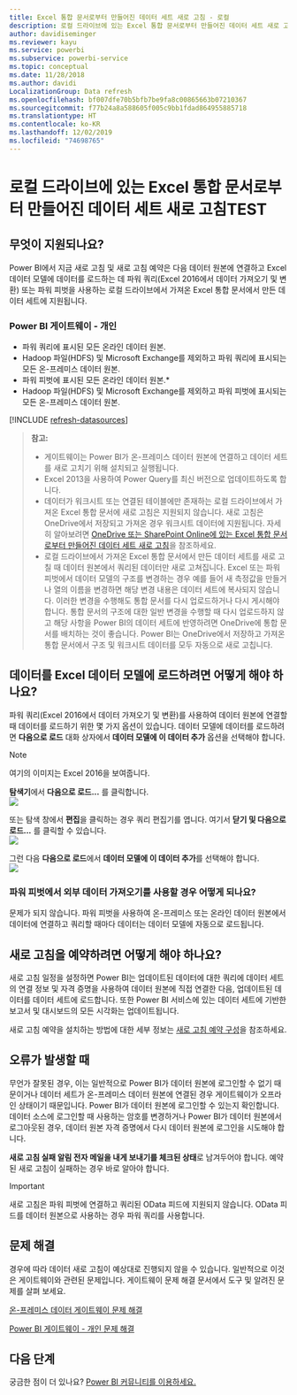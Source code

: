 ```yaml
---
title: Excel 통합 문서로부터 만들어진 데이터 세트 새로 고침 - 로컬
description: 로컬 드라이브에 있는 Excel 통합 문서로부터 만들어진 데이터 세트 새로 고침
author: davidiseminger
ms.reviewer: kayu
ms.service: powerbi
ms.subservice: powerbi-service
ms.topic: conceptual
ms.date: 11/28/2018
ms.author: davidi
LocalizationGroup: Data refresh
ms.openlocfilehash: bf007dfe70b5bfb7be9fa8c00865663b07210367
ms.sourcegitcommit: f77b24a8a588605f005c9bb1fdad864955885718
ms.translationtype: HT
ms.contentlocale: ko-KR
ms.lasthandoff: 12/02/2019
ms.locfileid: "74698765"
---
```

# <a name="refresh-a-dataset-created-from-an-excel-workbook-on-a-local-drive"></a>로컬 드라이브에 있는 Excel 통합 문서로부터 만들어진 데이터 세트 새로 고침TEST
## <a name="whats-supported"></a>무엇이 지원되나요?
Power BI에서 지금 새로 고침 및 새로 고침 예약은 다음 데이터 원본에 연결하고 Excel 데이터 모델에 데이터를 로드하는 데 파워 쿼리(Excel 2016에서 데이터 가져오기 및 변환) 또는 파워 피벗을 사용하는 로컬 드라이브에서 가져온 Excel 통합 문서에서 만든 데이터 세트에 지원됩니다.  

### <a name="power-bi-gateway---personal"></a>Power BI 게이트웨이 - 개인
* 파워 쿼리에 표시된 모든 온라인 데이터 원본.
* Hadoop 파일(HDFS) 및 Microsoft Exchange를 제외하고 파워 쿼리에 표시되는 모든 온-프레미스 데이터 원본.
* 파워 피벗에 표시된 모든 온라인 데이터 원본.\*
* Hadoop 파일(HDFS) 및 Microsoft Exchange를 제외하고 파워 피벗에 표시되는 모든 온-프레미스 데이터 원본.

<!-- Refresh Data sources-->
[!INCLUDE [refresh-datasources](./includes/refresh-datasources.md)]

> **참고:**  
> 
> * 게이트웨이는 Power BI가 온-프레미스 데이터 원본에 연결하고 데이터 세트를 새로 고치기 위해 설치되고 실행됩니다.
> * Excel 2013을 사용하여 Power Query를 최신 버전으로 업데이트하도록 합니다.
> * 데이터가 워크시트 또는 연결된 테이블에만 존재하는 로컬 드라이브에서 가져온 Excel 통합 문서에 새로 고침은 지원되지 않습니다. 새로 고침은 OneDrive에서 저장되고 가져온 경우 워크시트 데이터에 지원됩니다. 자세히 알아보려면 [OneDrive 또는 SharePoint Online에 있는 Excel 통합 문서로부터 만들어진 데이터 세트 새로 고침](refresh-excel-file-onedrive.md)을 참조하세요.
> * 로컬 드라이브에서 가져온 Excel 통합 문서에서 만든 데이터 세트를 새로 고칠 때 데이터 원본에서 쿼리된 데이터만 새로 고쳐집니다. Excel 또는 파워 피벗에서 데이터 모델의 구조를 변경하는 경우 예를 들어 새 측정값을 만들거나 열의 이름을 변경하면 해당 변경 내용은 데이터 세트에 복사되지 않습니다. 이러한 변경을 수행해도 통합 문서를 다시 업로드하거나 다시 게시해야 합니다. 통합 문서의 구조에 대한 일반 변경을 수행할 때 다시 업로드하지 않고 해당 사항을 Power BI의 데이터 세트에 반영하려면 OneDrive에 통합 문서를 배치하는 것이 좋습니다. Power BI는 OneDrive에서 저장하고 가져온 통합 문서에서 구조 및 워크시트 데이터를 모두 자동으로 새로 고칩니다.
> 
> 

## <a name="how-do-i-make-sure-data-is-loaded-to-the-excel-data-model"></a>데이터를 Excel 데이터 모델에 로드하려면 어떻게 해야 하나요?
파워 쿼리(Excel 2016에서 데이터 가져오기 및 변환)를 사용하여 데이터 원본에 연결할 때 데이터를 로드하기 위한 몇 가지 옵션이 있습니다. 데이터 모델에 데이터를 로드하려면 **다음으로 로드** 대화 상자에서 **데이터 모델에 이 데이터 추가** 옵션을 선택해야 합니다.

> [!NOTE]
> 여기의 이미지는 Excel 2016을 보여줍니다.
> 
> 

**탐색기**에서 **다음으로 로드...** 를 클릭합니다.  
    ![](media/refresh-excel-file-local-drive/refresh_loadtodm_1.png)

또는 탐색 창에서 **편집**을 클릭하는 경우 쿼리 편집기를 엽니다. 여기서 **닫기 및 다음으로 로드...** 를 클릭할 수 있습니다.  
    ![](media/refresh-excel-file-local-drive/refresh_loadtodm_2.png)

그런 다음 **다음으로 로드**에서 **데이터 모델에 이 데이터 추가**를 선택해야 합니다.  
    ![](media/refresh-excel-file-local-drive/refresh_loadtodm_3.png)

### <a name="what-if-i-use-get-external-data-in-power-pivot"></a>파워 피벗에서 외부 데이터 가져오기를 사용할 경우 어떻게 되나요?
문제가 되지 않습니다. 파워 피벗을 사용하여 온-프레미스 또는 온라인 데이터 원본에서 데이터에 연결하고 쿼리할 때마다 데이터는 데이터 모델에 자동으로 로드됩니다.

## <a name="how-do-i-schedule-refresh"></a>새로 고침을 예약하려면 어떻게 해야 하나요?
새로 고침 일정을 설정하면 Power BI는 업데이트된 데이터에 대한 쿼리에 데이터 세트의 연결 정보 및 자격 증명을 사용하여 데이터 원본에 직접 연결한 다음, 업데이트된 데이터를 데이터 세트에 로드합니다. 또한 Power BI 서비스에 있는 데이터 세트에 기반한 보고서 및 대시보드의 모든 시각화는 업데이트됩니다.

새로 고침 예약을 설치하는 방법에 대한 세부 정보는 [새로 고침 예약 구성](refresh-scheduled-refresh.md)을 참조하세요.

## <a name="when-things-go-wrong"></a>오류가 발생할 때
무언가 잘못된 경우, 이는 일반적으로 Power BI가 데이터 원본에 로그인할 수 없기 때문이거나 데이터 세트가 온-프레미스 데이터 원본에 연결된 경우 게이트웨이가 오프라인 상태이기 때문입니다. Power BI가 데이터 원본에 로그인할 수 있는지 확인합니다. 데이터 소스에 로그인할 때 사용하는 암호를 변경하거나 Power BI가 데이터 원본에서 로그아웃된 경우, 데이터 원본 자격 증명에서 다시 데이터 원본에 로그인을 시도해야 합니다.

**새로 고침 실패 알림 전자 메일을 내게 보내기를 체크된 상태**로 남겨두어야 합니다. 예약된 새로 고침이 실패하는 경우 바로 알아야 합니다.

>[!IMPORTANT]
>새로 고침은 파워 피벗에 연결하고 쿼리된 OData 피드에 지원되지 않습니다. OData 피드를 데이터 원본으로 사용하는 경우 파워 쿼리를 사용합니다.

## <a name="troubleshooting"></a>문제 해결
경우에 따라 데이터 새로 고침이 예상대로 진행되지 않을 수 있습니다. 일반적으로 이것은 게이트웨이와 관련된 문제입니다. 게이트웨이 문제 해결 문서에서 도구 및 알려진 문제를 살펴 보세요.

[온-프레미스 데이터 게이트웨이 문제 해결](service-gateway-onprem-tshoot.md)

[Power BI 게이트웨이 - 개인 문제 해결](service-admin-troubleshooting-power-bi-personal-gateway.md)

## <a name="next-steps"></a>다음 단계
궁금한 점이 더 있나요? [Power BI 커뮤니티를 이용하세요.](https://community.powerbi.com/)

